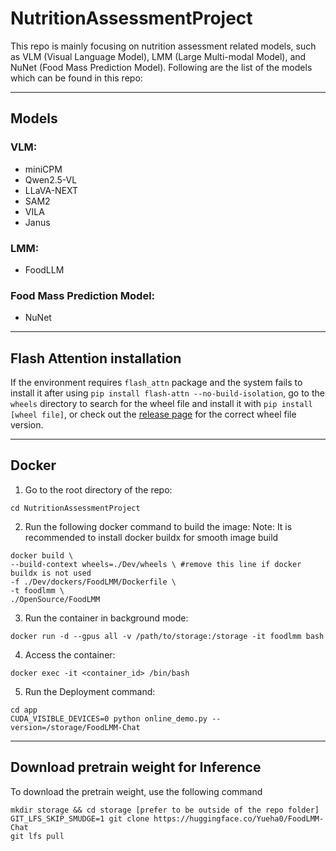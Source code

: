 # NutritionAssessmentProject

This repo is mainly focusing on nutrition assessment related models, such as VLM (Visual Language Model), LMM (Large Multi-modal Model), and NuNet (Food Mass Prediction Model). Following are the list of the models which can be found in this repo:

---
## Models
### VLM:
- miniCPM
- Qwen2.5-VL 
- LLaVA-NEXT 
- SAM2 
- VILA 
- Janus 

### LMM:
- FoodLLM

### Food Mass Prediction Model:
- NuNet

---
## Flash Attention installation 
If the environment requires `flash_attn` package and the system fails to install it after using `pip install flash-attn --no-build-isolation`, go to the `wheels` directory to search for the wheel file and install it with `pip install [wheel file]`, or check out the [release page](https://github.com/Dao-AILab/flash-attention/releases) for the correct wheel file version. 

--- 
## Docker 
1. Go to the root directory of the repo: 
```
cd NutritionAssessmentProject
```
2. Run the following docker command to build the image:
Note: It is recommended to install docker buildx for smooth image build
```
docker build \
--build-context wheels=./Dev/wheels \ #remove this line if docker buildx is not used
-f ./Dev/dockers/FoodLMM/Dockerfile \
-t foodlmm \
./OpenSource/FoodLMM
```
3. Run the container in background mode: 
```
docker run -d --gpus all -v /path/to/storage:/storage -it foodlmm bash 
```

4. Access the container: 
```
docker exec -it <container_id> /bin/bash
```

5. Run the Deployment command:
```
cd app
CUDA_VISIBLE_DEVICES=0 python online_demo.py --version=/storage/FoodLMM-Chat
```
---
## Download pretrain weight for Inference 
To download the pretrain weight, use the following command 
```
mkdir storage && cd storage [prefer to be outside of the repo folder]
GIT_LFS_SKIP_SMUDGE=1 git clone https://huggingface.co/Yueha0/FoodLMM-Chat
git lfs pull
```